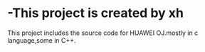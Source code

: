 # -This project is created by xh
This project includes the source code for HUAWEI OJ.mostly in c language,some in C++.
